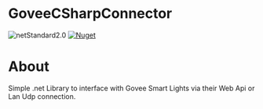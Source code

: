 # GoveeCSharpConnector

![netStandard2.0](https://img.shields.io/badge/.NET%20Standard-2.0-blueviolet)
[![Nuget](https://img.shields.io/nuget/v/GoveeCSharpConnector?cacheSeconds=50)](https://www.nuget.org/packages/GoveeCSharpConnector/)

# About

Simple .net Library to interface with Govee Smart Lights via their Web Api or Lan Udp connection.

